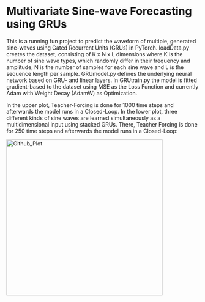 # Multivariate Sine-wave Forecasting using GRUs
This is a running fun project to predict the waveform of multiple, generated sine-waves using Gated Recurrent Units (GRUs) in PyTorch. loadData.py creates the dataset, consisting of K x N x L dimensions where K is the number of sine wave types, which randomly differ in their frequency and amplitude, N is the number of samples for each sine wave and L is the sequence length per sample. GRUmodel.py defines the underlying neural network based on GRU- and linear layers. In GRUtrain.py the model is fitted gradient-based to the dataset using MSE as the Loss Function and currently Adam with Weight Decay (AdamW) as Optimization.

In the upper plot, Teacher-Forcing is done for 1000 time steps and afterwards the model runs in a Closed-Loop. In the lower plot, three different kinds of sine waves are learned simultaneously as a multidimensional input using stacked GRUs. There, Teacher Forcing is done for 250 time steps and afterwards the model runs in a Closed-Loop:

<img width="408" alt="Github_Plot" src="https://user-images.githubusercontent.com/56418155/153686708-1e4b68ac-a9aa-4eac-86b9-58f3d2d3f4de.png">
